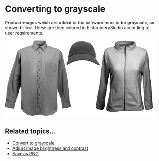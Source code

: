 # Converting to grayscale

Product images which are added to the software need to be grayscale, as shown below. These are then colored in EmbroideryStudio according to user requirements.

![product_templates00018.png](assets/product_templates00018.png)

## Related topics...

- [Convert to grayscale](Convert_to_grayscale)
- [Adjust image brightness and contrast](Adjust_image_brightness_and_contrast)
- [Save as PNG](Save_as_PNG)
